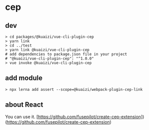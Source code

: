 # cep

## dev

```
> cd packages/@kuaizi/vue-cli-plugin-cep
> yarn link
> cd ../test
> yarn link @kuaizi/vue-cli-plugin-cep
# add dependencies to package.json file in your project
# "@kuaizi/vue-cli-plugin-cep": "^1.0.0"
> vue invoke @kuaizi/vue-cli-plugin-cep
```

## add module

```
> npx lerna add assert --scope=@kuaizi/webpack-plugin-cep-link
```

## about React

You can use it. [https://github.com/fusepilot/create-cep-extension])(https://github.com/fusepilot/create-cep-extension)
